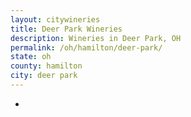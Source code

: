 ```yaml
---
layout: citywineries
title: Deer Park Wineries
description: Wineries in Deer Park, OH
permalink: /oh/hamilton/deer-park/
state: oh
county: hamilton
city: deer park
---
```

-
